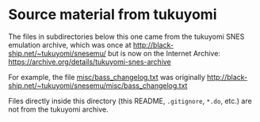 Source material from tukuyomi
=============================

The files in subdirectories below this one
came from the tukuyomi SNES emulation archive,
which was once at http://black-ship.net/~tukuyomi/snesemu/
but is now on the Internet Archive:
https://archive.org/details/tukuyomi-snes-archive

For example, the file [misc/bass_changelog.txt](misc/bass_changelog.txt)
was originally http://black-ship.net/~tukuyomi/snesemu/misc/bass_changelog.txt

Files directly inside this directory
(this README, `.gitignore`, `*.do`, etc.)
are not from the tukuyomi archive.
